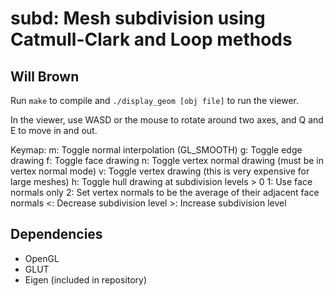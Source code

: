 subd: Mesh subdivision using Catmull-Clark and Loop methods
=======
Will Brown
---

Run `make` to compile and `./display_geom [obj file]` to run the viewer.

In the viewer, use WASD or the mouse to rotate around two axes, and Q and E to
move in and out.

Keymap:
    m: Toggle normal interpolation (GL_SMOOTH)
    g: Toggle edge drawing
    f: Toggle face drawing
    n: Toggle vertex normal drawing (must be in vertex normal mode)
    v: Toggle vertex drawing (this is very expensive for large meshes)
    h: Toggle hull drawing at subdivision levels > 0
    1: Use face normals only
    2: Set vertex normals to be the average of their adjacent face normals
    <: Decrease subdivision level
    >: Increase subdivision level

Dependencies
---
* OpenGL
* GLUT
* Eigen (included in repository)
